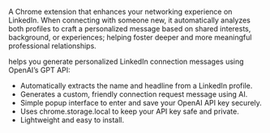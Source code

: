 A Chrome extension that enhances your networking experience on LinkedIn. When connecting with someone new, it automatically analyzes both profiles to craft a personalized message based on shared interests, background, or experiences; helping foster deeper and more meaningful professional relationships.

helps you generate personalized LinkedIn connection messages using OpenAI’s GPT API:
- Automatically extracts the name and headline from a LinkedIn profile.
- Generates a custom, friendly connection request message using AI.
- Simple popup interface to enter and save your OpenAI API key securely.
- Uses chrome.storage.local to keep your API key safe and private.
- Lightweight and easy to install.
